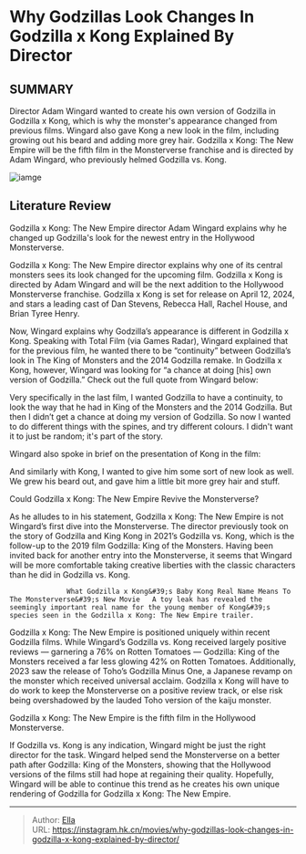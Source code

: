 # Why Godzillas Look Changes In Godzilla x Kong Explained By Director


## SUMMARY 



  Director Adam Wingard wanted to create his own version of Godzilla in Godzilla x Kong, which is why the monster&#39;s appearance changed from previous films.   Wingard also gave Kong a new look in the film, including growing out his beard and adding more grey hair.   Godzilla x Kong: The New Empire will be the fifth film in the Monsterverse franchise and is directed by Adam Wingard, who previously helmed Godzilla vs. Kong.  

![iamge](https://static1.srcdn.com/wordpress/wp-content/uploads/2023/12/godzilla-s-new-form-in-godzilla-x-kong.jpg)

## Literature Review

Godzilla x Kong: The New Empire director Adam Wingard explains why he changed up Godzilla&#39;s look for the newest entry in the Hollywood Monsterverse.




Godzilla x Kong: The New Empire director explains why one of its central monsters sees its look changed for the upcoming film. Godzilla x Kong is directed by Adam Wingard and will be the next addition to the Hollywood Monsterverse franchise. Godzilla x Kong is set for release on April 12, 2024, and stars a leading cast of Dan Stevens, Rebecca Hall, Rachel House, and Brian Tyree Henry.




Now, Wingard explains why Godzilla’s appearance is different in Godzilla x Kong. Speaking with Total Film (via Games Radar), Wingard explained that for the previous film, he wanted there to be “continuity” between Godzilla’s look in The King of Monsters and the 2014 Godzilla remake. In Godzilla x Kong, however, Wingard was looking for “a chance at doing [his] own version of Godzilla.” Check out the full quote from Wingard below:


Very specifically in the last film, I wanted Godzilla to have a continuity, to look the way that he had in King of the Monsters and the 2014 Godzilla. But then I didn’t get a chance at doing my version of Godzilla. So now I wanted to do different things with the spines, and try different colours. I didn&#39;t want it to just be random; it&#39;s part of the story.


Wingard also spoke in brief on the presentation of Kong in the film:


And similarly with Kong, I wanted to give him some sort of new look as well. We grew his beard out, and gave him a little bit more grey hair and stuff.






 Could Godzilla x Kong: The New Empire Revive the Monsterverse? 
          

As he alludes to in his statement, Godzilla x Kong: The New Empire is not Wingard’s first dive into the Monsterverse. The director previously took on the story of Godzilla and King Kong in 2021’s Godzilla vs. Kong, which is the follow-up to the 2019 film Godzilla: King of the Monsters. Having been invited back for another entry into the Monsterverse, it seems that Wingard will be more comfortable taking creative liberties with the classic characters than he did in Godzilla vs. Kong.

                  What Godzilla x Kong&#39;s Baby Kong Real Name Means To The Monsterverse&#39;s New Movie   A toy leak has revealed the seemingly important real name for the young member of Kong&#39;s species seen in the Godzilla x Kong: The New Empire trailer.   

Godzilla x Kong: The New Empire is positioned uniquely within recent Godzilla films. While Wingard’s Godzilla vs. Kong received largely positive reviews — garnering a 76% on Rotten Tomatoes — Godzilla: King of the Monsters received a far less glowing 42% on Rotten Tomatoes. Additionally, 2023 saw the release of Toho’s Godzilla Minus One, a Japanese revamp on the monster which received universal acclaim. Godzilla x Kong will have to do work to keep the Monsterverse on a positive review track, or else risk being overshadowed by the lauded Toho version of the kaiju monster.






Godzilla x Kong: The New Empire is the fifth film in the Hollywood Monsterverse.




If Godzilla vs. Kong is any indication, Wingard might be just the right director for the task. Wingard helped send the Monsterverse on a better path after Godzilla: King of the Monsters, showing that the Hollywood versions of the films still had hope at regaining their quality. Hopefully, Wingard will be able to continue this trend as he creates his own unique rendering of Godzilla for Godzilla x Kong: The New Empire.



---

> Author: [Ella](https://instagram.hk.cn/)  
> URL: https://instagram.hk.cn/movies/why-godzillas-look-changes-in-godzilla-x-kong-explained-by-director/  

